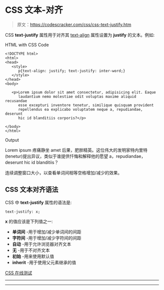 # CSS 文本-对齐

> 原文：<https://codescracker.com/css/css-text-justify.htm>

CSS **text-justify** 属性用于对齐其 [text-align](/css/css-text-align.htm) 属性设置为 **justify** 的文本。例如:

HTML with CSS Code

```
<!DOCTYPE html>
<html>
<head>
   <style>
      p{text-align: justify; text-justify: inter-word;}
   </style>
</head>
<body>

   <p>Lorem ipsum dolor sit amet consectetur, adipisicing elit. Eaque
      laudantium nemo molestiae odit voluptas maxime aliquid recusandae
      esse excepturi inventore tenetur, similique quisquam provident
      repellendus ea explicabo voluptatem neque a, repudiandae, deserunt
      hic id blanditiis corporis?</p>

</body>
</html>
```

Output

Lorem ipsum 疼痛静坐 amet 后果，肥胖精英。这位伟大的发明家特内里特(tenetur)提出异议，类似于谁提供忏悔和解释他的愿望 a，repudiandae，deserunt hic id blanditiis？

连续调整窗口大小，以查看单词间相等空格增加/减少的效果。

## CSS 文本对齐语法

CSS 中 **text-justify** 属性的语法是:

```
text-justify: x;
```

**x** 的值应该是下列值之一:

*   **单词间** -用于增加/减少单词间的间距
*   **字符间** -用于增加/减少字符间的间距
*   **自动** -用于允许浏览器对齐文本
*   **无** -用于不对齐文本
*   **初始** -用来使用默认值
*   **inherit** -用于使用父元素继承的值

[CSS 在线测试](/exam/showtest.php?subid=5)

* * *

* * *